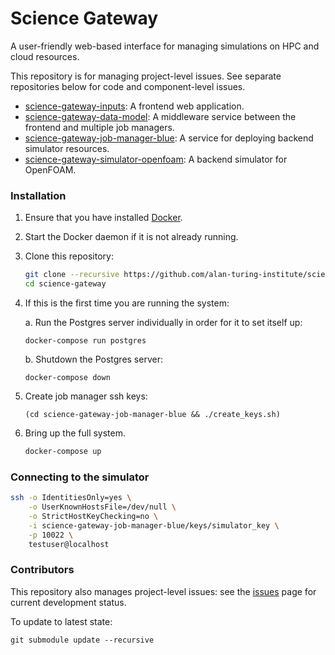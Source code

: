 # Science Gateway

A user-friendly web-based interface for managing simulations on HPC and cloud resources.

This repository is for managing project-level issues. See separate repositories below for code and component-level issues.

- [science-gateway-inputs](https://github.com/alan-turing-institute/science-gateway-inputs): A frontend web application.
- [science-gateway-data-model](https://github.com/alan-turing-institute/science-gateway-data-model): A middleware service between the frontend and multiple job managers.
- [science-gateway-job-manager-blue](https://github.com/alan-turing-institute/science-gateway-job-manager-blue): A service for deploying backend simulator resources.
- [science-gateway-simulator-openfoam](https://github.com/alan-turing-institute/science-gateway-simulator-openfoam): A backend simulator for OpenFOAM.

### Installation

1. Ensure that you have installed [Docker](https://docs.docker.com/docker-for-mac/install/).

1. Start the Docker daemon if it is not already running.

1. Clone this repository:

    ```bash
    git clone --recursive https://github.com/alan-turing-institute/science-gateway
    cd science-gateway
    ```

1. If this is the first time you are running the system:

    a. Run the Postgres server individually in order for it to set itself up:

    ```
    docker-compose run postgres
    ```
    b. Shutdown the Postgres server:

    ```
    docker-compose down
    ```

1. Create job manager ssh keys:
    ```shell
    (cd science-gateway-job-manager-blue && ./create_keys.sh)
    ```

1. Bring up the full system.
    ```bash
    docker-compose up
    ```

### Connecting to the simulator

```bash
ssh -o IdentitiesOnly=yes \
    -o UserKnownHostsFile=/dev/null \
    -o StrictHostKeyChecking=no \
    -i science-gateway-job-manager-blue/keys/simulator_key \
    -p 10022 \
    testuser@localhost
```

### Contributors

This repository also manages project-level issues: see the [issues](https://github.com/alan-turing-institute/science-gateway/issues) page for current development status.

To update to latest state:

```
git submodule update --recursive
```

